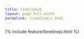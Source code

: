 ```yaml
---
title: TimelineJS
layout: page-full-width
permalink: /timelinejs.html
---
```


{% include feature/timelinejs.html %}

